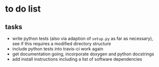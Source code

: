 # to do list

## tasks

* write python tests (also via adaption of `setup.py` as far as necessary),
  see if this requires a modified directory structure
* include python tests into travis-ci work again
* get documentation going, incorporate doxygen and python docstrings
* add install instructions including a list of software dependencies
